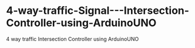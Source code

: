 4-way-traffic-Signal---Intersection-Controller-using-ArduinoUNO
===============================================================

4 way traffic Intersection Controller using ArduinoUNO